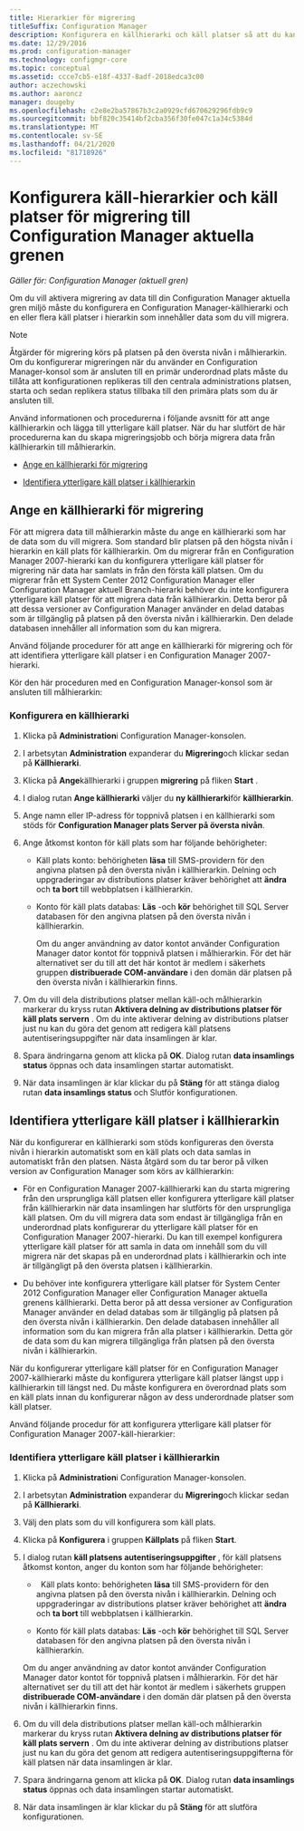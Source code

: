 ```yaml
---
title: Hierarkier för migrering
titleSuffix: Configuration Manager
description: Konfigurera en källhierarki och käll platser så att du kan migrera data till din Configuration Manager aktuella gren miljö.
ms.date: 12/29/2016
ms.prod: configuration-manager
ms.technology: configmgr-core
ms.topic: conceptual
ms.assetid: ccce7cb5-e18f-4337-8adf-2018edca3c00
author: aczechowski
ms.author: aaroncz
manager: dougeby
ms.openlocfilehash: c2e8e2ba57867b3c2a0929cfd670629296fdb9c9
ms.sourcegitcommit: bbf820c35414bf2cba356f30fe047c1a34c5384d
ms.translationtype: MT
ms.contentlocale: sv-SE
ms.lasthandoff: 04/21/2020
ms.locfileid: "81718926"
---
```

# <a name="configure-source-hierarchies-and-source-sites-for-migration-to-configuration-manager-current-branch"></a>Konfigurera käll-hierarkier och käll platser för migrering till Configuration Manager aktuella grenen

*Gäller för: Configuration Manager (aktuell gren)*

Om du vill aktivera migrering av data till din Configuration Manager aktuella gren miljö måste du konfigurera en Configuration Manager-källhierarki och en eller flera käll platser i hierarkin som innehåller data som du vill migrera.  

> [!NOTE]  
>  Åtgärder för migrering körs på platsen på den översta nivån i målhierarkin. Om du konfigurerar migreringen när du använder en Configuration Manager-konsol som är ansluten till en primär underordnad plats måste du tillåta att konfigurationen replikeras till den centrala administrations platsen, starta och sedan replikera status tillbaka till den primära plats som du är ansluten till.  

 Använd informationen och procedurerna i följande avsnitt för att ange källhierarkin och lägga till ytterligare käll platser. När du har slutfört de här procedurerna kan du skapa migreringsjobb och börja migrera data från källhierarkin till målhierarkin.  

-   [Ange en källhierarki för migrering](#BKBM_ConfigSrcHierarchy)  

-   [Identifiera ytterligare käll platser i källhierarkin](#BKBM_ConfigSrcSites)  

##  <a name="specify-a-source-hierarchy-for-migration"></a><a name="BKBM_ConfigSrcHierarchy"></a>Ange en källhierarki för migrering  
 För att migrera data till målhierarkin måste du ange en källhierarki som har de data som du vill migrera. Som standard blir platsen på den högsta nivån i hierarkin en käll plats för källhierarkin. Om du migrerar från en Configuration Manager 2007-hierarki kan du konfigurera ytterligare käll platser för migrering när data har samlats in från den första käll platsen. Om du migrerar från ett System Center 2012 Configuration Manager eller Configuration Manager aktuell Branch-hierarki behöver du inte konfigurera ytterligare käll platser för att migrera data från källhierarkin. Detta beror på att dessa versioner av Configuration Manager använder en delad databas som är tillgänglig på platsen på den översta nivån i källhierarkin. Den delade databasen innehåller all information som du kan migrera.  

 Använd följande procedurer för att ange en källhierarki för migrering och för att identifiera ytterligare käll platser i en Configuration Manager 2007-hierarki.  

 Kör den här proceduren med en Configuration Manager-konsol som är ansluten till målhierarkin:  

### <a name="to-configure-a-source-hierarchy"></a>Konfigurera en källhierarki   

1. Klicka på **Administration**i Configuration Manager-konsolen.  

2. I arbetsytan **Administration** expanderar du **Migrering**och klickar sedan på **Källhierarki**.  

3. Klicka på **Ange**källhierarki i gruppen **migrering** på fliken **Start** .  

4. I dialog rutan **Ange källhierarki** väljer du **ny källhierarki**för **källhierarkin**.  

5. Ange namn eller IP-adress för toppnivå platsen i en källhierarki som stöds för **Configuration Manager plats Server på översta nivån**.  

6. Ange åtkomst konton för käll plats som har följande behörigheter:  

   - Käll plats konto: behörigheten **läsa** till SMS-providern för den angivna platsen på den översta nivån i källhierarkin. Delning och uppgraderingar av distributions platser kräver behörighet att **ändra** och **ta bort** till webbplatsen i källhierarkin.

   - Konto för käll plats databas: **Läs** -och **kör** behörighet till SQL Server databasen för den angivna platsen på den översta nivån i källhierarkin.  

     Om du anger användning av dator kontot använder Configuration Manager dator kontot för toppnivå platsen i målhierarkin. För det här alternativet ser du till att det här kontot är medlem i säkerhets gruppen **distribuerade COM-användare** i den domän där platsen på den översta nivån i källhierarkin finns.  

7. Om du vill dela distributions platser mellan käll-och målhierarkin markerar du kryss rutan **Aktivera delning av distributions platser för käll plats servern** . Om du inte aktiverar delning av distributions platser just nu kan du göra det genom att redigera käll platsens autentiseringsuppgifter när data insamlingen är klar.  

8. Spara ändringarna genom att klicka på **OK**. Dialog rutan **data insamlings status** öppnas och data insamlingen startar automatiskt.  

9. När data insamlingen är klar klickar du på **Stäng** för att stänga dialog rutan **data insamlings status** och Slutför konfigurationen.  

##  <a name="identify-additional-source-sites-of-the-source-hierarchy"></a><a name="BKBM_ConfigSrcSites"></a>Identifiera ytterligare käll platser i källhierarkin  
 När du konfigurerar en källhierarki som stöds konfigureras den översta nivån i hierarkin automatiskt som en käll plats och data samlas in automatiskt från den platsen. Nästa åtgärd som du tar beror på vilken version av Configuration Manager som körs av källhierarkin:  

-   För en Configuration Manager 2007-källhierarki kan du starta migrering från den ursprungliga käll platsen eller konfigurera ytterligare käll platser från källhierarkin när data insamlingen har slutförts för den ursprungliga käll platsen. Om du vill migrera data som endast är tillgängliga från en underordnad plats konfigurerar du ytterligare käll platser för en Configuration Manager 2007-hierarki. Du kan till exempel konfigurera ytterligare käll platser för att samla in data om innehåll som du vill migrera när det skapas på en underordnad plats i källhierarkin och inte är tillgängligt på den översta platsen i källhierarkin.  

-   Du behöver inte konfigurera ytterligare käll platser för System Center 2012 Configuration Manager eller Configuration Manager aktuella grenens källhierarki. Detta beror på att dessa versioner av Configuration Manager använder en delad databas som är tillgänglig på platsen på den översta nivån i källhierarkin. Den delade databasen innehåller all information som du kan migrera från alla platser i källhierarkin. Detta gör de data som du kan migrera tillgängliga från platsen på den översta nivån i källhierarkin.  

När du konfigurerar ytterligare käll platser för en Configuration Manager 2007-källhierarki måste du konfigurera ytterligare käll platser längst upp i källhierarkin till längst ned. Du måste konfigurera en överordnad plats som en käll plats innan du konfigurerar någon av dess underordnade platser som käll platser.  

Använd följande procedur för att konfigurera ytterligare käll platser för Configuration Manager 2007-käll-hierarkier:  

### <a name="to-identify-additional-source-sites-in-the-source-hierarchy"></a>Identifiera ytterligare käll platser i källhierarkin 

1.  Klicka på **Administration**i Configuration Manager-konsolen.  

2.  I arbetsytan **Administration** expanderar du **Migrering**och klickar sedan på **Källhierarki**.  

3.  Välj den plats som du vill konfigurera som käll plats.  

4.  Klicka på **Konfigurera** i gruppen **Källplats** på fliken **Start**.  

5.  I dialog rutan **käll platsens autentiseringsuppgifter** , för käll platsens åtkomst konton, anger du konton som har följande behörigheter:  

    -   Käll plats konto: behörigheten **läsa** till SMS-providern för den angivna platsen på den översta nivån i källhierarkin. Delning och uppgraderingar av distributions platser kräver behörighet att **ändra** och **ta bort** till webbplatsen i källhierarkin.  

    -   Konto för käll plats databas: **Läs** -och **kör** behörighet till SQL Server databasen för den angivna platsen på den översta nivån i källhierarkin.  

    Om du anger användning av dator kontot använder Configuration Manager dator kontot för toppnivå platsen i målhierarkin. För det här alternativet ser du till att det här kontot är medlem i säkerhets gruppen **distribuerade COM-användare** i den domän där platsen på den översta nivån i källhierarkin finns.  

6.  Om du vill dela distributions platser mellan käll-och målhierarkin markerar du kryss rutan **Aktivera delning av distributions platser för käll plats servern** . Om du inte aktiverar delning av distributions platser just nu kan du göra det genom att redigera autentiseringsuppgifterna för käll platsen när data insamlingen är klar.  

7. Spara ändringarna genom att klicka på **OK**. Dialog rutan **data insamlings status** öppnas och data insamlingen startar automatiskt.  

8.  När data insamlingen är klar klickar du på **Stäng** för att slutföra konfigurationen.  
